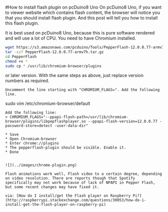 #How to install flash plugin on pcDuino8 Uno 
On pcDuino8 Uno, if you want to viewer website which contains flash content, the browser will notice you that you should install flash plugin. And this post will tell you how to install this flash plugin.

It is best used on pcDuino8 Uno, because this is pure software rendered and will use a lot of CPU. You need to have Chromium installed.

```bash
wget https://s3.amazonaws.com/pcduino/Tools/PepperFlash-12.0.0.77-armv7h.tar.gz 
tar -xzf PepperFlash-12.0.0.77-armv7h.tar.gz
cd PepperFlash
chmod +x *
sudo cp * /usr/lib/chromium-browser/plugins
```

or later version. With the same steps as above, just replace version numbers as required.
```
Uncomment the line starting with "CHROMIUM_FLAGS=". Add the following line.
```
sudo vim  /etc/chromium-browser/default
```
Add the following line:
> CHROMIUM_FLAGS="--ppapi-flash-path=/usr/lib/chromium-browser/plugins/libpepflashplayer.so --ppapi-flash-version=12.0.0.77 -password-store=detect -user-data-dir"

* Save
* Open Chromium-browser
* Enter chrome://plugins
* The pepperflash-plugin should be visible. Enable it.
* Done


![](../images/chrome-plugin.png)

Flash animations work well, Flash video to a certain degree, depending on video resolution. There are reports though that Spotify specifically may not work because of lack of NPAPI in Pepper Flash, but some recent changes may have fixed it.

via: [How do I install/get the Flash player on Raspberry Pi?](http://raspberrypi.stackexchange.com/questions/30053/how-do-i-install-get-the-flash-player-on-raspberry-pi)
